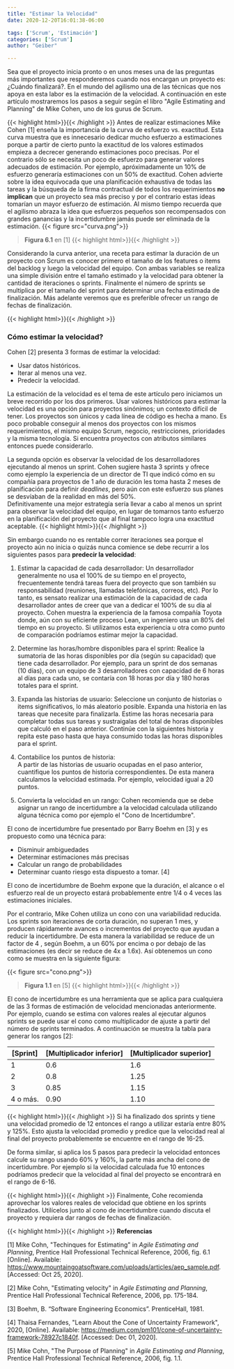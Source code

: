 ```yaml
---
title: "Estimar la Velocidad"
date: 2020-12-20T16:01:38-06:00

tags: ['Scrum', 'Estimación']
categories: ['Scrum']
author: "Geiber"

---
```


 Sea que el proyecto inicia pronto o en unos meses una de las preguntas más importantes que responderemos cuando nos encargan un proyecto es: ¿Cuándo finalizará?.  En el mundo del agilismo una de las técnicas que nos apoya en esta labor es la estimación de la velocidad.  A continuación en este artículo mostraremos los pasos a seguir según el libro "Agile Estimating and Planning" de Mike Cohen, uno de los gurus de Scrum.

<!--more-->
{{< highlight html>}}{{< /highlight >}} 
Antes de realizar estimaciones Mike Cohen [1] enseña la importancia de la curva de esfuerzo vs. exactitud.  Esta curva muestra que es innecesario dedicar mucho esfuerzo a estimaciones porque a partir de cierto punto la exactitud de los valores estimados empieza a decrecer generando estimaciones poco precisas.  Por el contrario sólo se necesita un poco de esfuerzo para generar valores adecuados de estimación. Por ejemplo, apróximadamente un 10% de esfuerzo generaría estimaciones con un 50% de exactitud.  Cohen advierte sobre la idea equivocada que una planificación exhaustiva de todas las tareas y la búsqueda de la firma contractual de todos los requerimientos **no implican** que un proyecto sea más preciso y por el contrario estas ideas tomarían un mayor esfuerzo de estimación.  Al mismo tiempo recuerda que el agilismo abraza la idea que esfuerzos pequeños son recompensados con grandes ganancias y la incertidumbre jamás puede ser eliminada de la estimación.
{{< figure src="curva.png">}}
> __Figura 6.1__ en [1] 
{{< highlight html>}}{{< /highlight >}} 

Considerando la curva anterior, una receta para estimar la duración de un proyecto con Scrum es conocer primero el tamaño de los features o items del backlog y luego la velocidad del equipo.  Con ambas variables se realiza una simple división entre el tamaño estimado y la velocidad para obtener la cantidad de iteraciones o sprints.   Finalmente el número de sprints se multiplica por el tamaño del sprint para determinar una fecha estimada de finalización.  Más adelante veremos que es preferible ofrecer un rango de fechas de finalización.

{{< highlight html>}}{{< /highlight >}} 

### Cómo estimar la velocidad? ###
Cohen [2] presenta 3 formas de estimar la velocidad:
- Usar datos históricos.
- Iterar al menos una vez.
- Predecir la velocidad.

La estimación de la velocidad es el tema de este artículo pero iniciamos un breve recorrido por los dos primeros.  Usar valores históricos para estimar la velocidad es una opción para proyectos sinónimos; un contexto difícil de tener.
Los proyectos son únicos y cada línea de código es hecha a mano.  Es poco probable conseguir al menos dos proyectos con los mismos requerimientos, el mismo equipo Scrum, negocio, restricciones, prioridades y la misma tecnología.  Si encuentra proyectos con atributos similares entonces puede considerarlo.


La segunda opción es observar la velocidad de los desarrolladores ejecutando al menos un sprint.  Cohen sugiere hasta 3 sprints y ofrece como ejemplo la experiencia de un director de TI que indicó cómo en su compañía para proyectos de 1 año de duración les toma hasta 2 meses de planificación para definir *deadlines*, pero aún con este esfuerzo sus planes se desvíaban de la realidad en más del 50%.  
Definitivamente una mejor estrategía sería llevar a cabo al menos un sprint para observar la velocidad del equipo, en lugar de tomarnos tanto esfuerzo en la planificación del proyecto que al final tampoco logra una exactitud aceptable.
{{< highlight html>}}{{< /highlight >}}

Sin embargo cuando no es rentable correr iteraciones sea porque el proyecto aún no inicia o quizás nunca comience se debe recurrir a los siguientes pasos para **predecir la velocidad**:
1) Estimar la capacidad de cada desarrollador:
Un desarrollador generalmente no usa el 100% de su tiempo en el proyecto, frecuentemente tendrá tareas fuera del proyecto que son también su responsabilidad (reuniones, llamadas telefónicas, correos, etc).  Por lo tanto, es sensato realizar una estimación de la capacidad de cada desarrollador antes de creer que van a dedicar el 100% de su día al proyecto. Cohen muestra la experiencia de la famosa compañía Toyota donde, aún con su eficiente proceso Lean, un ingeniero usa un 80% del tiempo en su proyecto.  Si utilizamos esta experiencia u otra como punto de comparación podríamos estimar mejor la capacidad.

2) Determine las horas/hombre disponibles para el sprint:
Realice la sumatoria de las horas disponibles por día (según su capacidad)  que tiene cada desarrollador.  Por ejemplo, para un sprint de dos semanas (10 días), con un equipo de 3 desarrolladores con capacidad de 6 horas al días para cada uno, se contaría con 18 horas por día y 180 horas totales para el sprint.

3) Expanda las historias de usuario:
Seleccione un conjunto de historias o items significativos, lo más aleatorio posible. Expanda una historia en las tareas que necesite para finalizarla.  Estime las horas necesaria para completar todas sus tareas y sustraigalas del total de horas disponibles que calculó en el paso anterior.  Continúe con la siguientes historia y repita este paso hasta que haya consumido todas las horas disponibles para el sprint. 

4) Contabilice los puntos de historia:  
A partir de las historias de usuario ocupadas en el paso anterior, cuantifique los puntos de historia correspondientes.  De esta manera calculamos la velocidad estimada.  Por ejemplo, velocidad igual a 20 puntos.

5) Convierta la velocidad en un rango:
Cohen recomienda que se debe asignar un rango de incertidumbre a la velocidad calculada utilizando alguna técnica como por ejemplo el "Cono de Incertidumbre". 

El cono de incertidumbre fue presentado por Barry Boehm en [3] y es propuesto como una técnica para:
* Disminuir ambiguedades
* Determinar estimaciones más precisas
* Calcular un rango de probabilidades
* Determinar cuanto riesgo esta dispuesto a tomar.
[4] 

El cono de incertidumbre de Boehm expone que la duración, el alcance o el esfuerzo real de un proyecto estará probablemente entre 1/4 o 4 veces las estimaciones iniciales.

Por el contrario, Mike Cohen utiliza un cono con una variabilidad reducida.  Los sprints son iteraciones de corta duración, no superan 1 mes, y producen rápidamente avances o incrementos del proyecto que ayudan a reducir la incertidumbre. De esta manera la variabilidad se reduce de un factor de 4 , según Boehm, a un 60% por encima o por debajo de las estimaciones (es decir se reduce de 4x a 1.6x).  Así obtenemos un cono como se muestra en la siguiente figura: 

{{< figure src="cono.png">}}
> __Figura 1.1__ en [5] 
{{< highlight html>}}{{< /highlight >}} 

El cono de incertidumbre es una herramienta que se aplica para cualquiera de las 3 formas de estimación de velocidad mencionadas anteriormente. Por ejemplo, cuando se estima con valores reales al ejecutar algunos sprints se puede usar el cono como multiplicador de ajuste a partir del número de sprints terminados.  A continuación se muestra la tabla para generar los rangos [2]:

| [Sprint] | [Multiplicador inferior] | [Multiplicador superior] |
| ------ | ----------- | ---------|
| 1   | 0.6 |1.6 |
| 2 | 0.8 | 1.25|
| 3    | 0.85 | 1.15 |
| 4 o más.  | 0.90 |1.10 |

{{< highlight html>}}{{< /highlight >}} 
Si ha finalizado dos sprints y tiene una velocidad promedio de 12 entonces el rango a utilizar estaría entre 80% y 125%.  Esto ajusta la velocidad promedio y predice que la velocidad real al final del proyecto probablemente se encuentre en el rango de 16-25.

De forma similar, si aplica los 5 pasos para predecir la velocidad entonces calcule su rango usando 60% y 160%, la parte más ancha del cono de incertidumbre.  Por ejemplo si la velocidad calculada fue 10 entonces podríamos predecir que la velocidad al final del proyecto se encontrará en el rango de 6-16.

{{< highlight html>}}{{< /highlight >}} 
Finalmente, Cohe recomienda aprovechar los valores reales de velocidad que obtiene en los sprints finalizados.  Utilícelos junto al cono de incertidumbre cuando discuta el proyecto y requiera dar rangos de fechas de finalización.


{{< highlight html>}}{{< /highlight >}} 
__Referencias__

[1] Mike Cohn, "Techinques for Estimating" in *Agile Estimating and Planning*, Prentice Hall Professional Technical Reference, 2006, fig. 6.1 [Online]. Available: https://www.mountaingoatsoftware.com/uploads/articles/aep_sample.pdf. [Accessed: Oct 25, 2020].

[2] Mike Cohn, "Estimating velocity" in *Agile Estimating and Planning*, Prentice Hall Professional Technical Reference, 2006, pp. 175-184.

[3] Boehm, B. “Software Engineering Economics”. PrenticeHall, 1981. 

[4] Thaisa Fernandes, "Learn About the Cone of Uncertainty Framework", 2020,  [Online]. Available: https://medium.com/pm101/cone-of-uncertainty-framework-78927c1840f. [Accessed: Dec 01, 2020].

[5] Mike Cohn, "The Purpose of Planning" in *Agile Estimating and Planning*, Prentice Hall Professional Technical Reference, 2006, fig. 1.1. 

